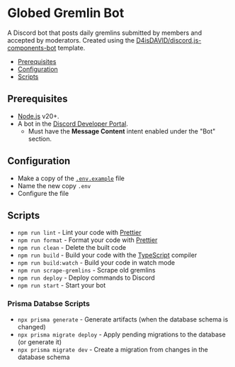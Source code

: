 # Globed Gremlin Bot

A Discord bot that posts daily gremlins submitted by members and accepted by moderators.
Created using the [D4isDAVID/discord.js-components-bot] template.

- [Prerequisites](#prerequisites)
- [Configuration](#configuration)
- [Scripts](#scripts)

## Prerequisites

- [Node.js] v20+.
- A bot in the [Discord Developer Portal].
  - Must have the **Message Content** intent enabled under the "Bot" section.

## Configuration

- Make a copy of the [`.env.example`](./.env.example) file
- Name the new copy `.env`
- Configure the file

## Scripts

- `npm run lint` - Lint your code with [Prettier]
- `npm run format` - Format your code with [Prettier]
- `npm run clean` - Delete the built code
- `npm run build` - Build your code with the [TypeScript] compiler
- `npm run build:watch` - Build your code in watch mode
- `npm run scrape-gremlins` - Scrape old gremlins
- `npm run deploy` - Deploy commands to Discord
- `npm run start` - Start your bot

### Prisma Databse Scripts

- `npx prisma generate` - Generate artifacts (when the database schema is changed)
- `npx prisma migrate deploy` - Apply pending migrations to the database (or generate it)
- `npx prisma migrate dev` - Create a migration from changes in the database schema

[d4isdavid/discord.js-components-bot]: https://github.com/D4isDAVID/discord.js-components-bot
[node.js]: https://nodejs.org
[discord developer portal]: https://discord.com/developers/applications
[prettier]: https://prettier.io
[typescript]: https://typescriptlang.org
